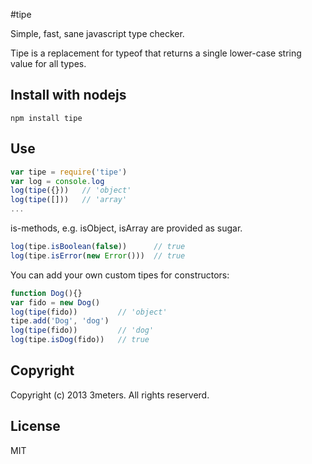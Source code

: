 #tipe

  Simple, fast, sane javascript type checker.

  Tipe is a replacement for typeof that returns a single lower-case string value for all types.

## Install with nodejs

    npm install tipe

## Use

```js
var tipe = require('tipe')
var log = console.log
log(tipe({}))   // 'object'
log(tipe([]))   // 'array'
...
```

  is-methods, e.g. isObject, isArray are provided as sugar.

```js
log(tipe.isBoolean(false))      // true
log(tipe.isError(new Error()))  // true
```

  You can add your own custom tipes for constructors:

```js
function Dog(){}
var fido = new Dog()
log(tipe(fido))         // 'object'
tipe.add('Dog', 'dog')
log(tipe(fido))         // 'dog'
log(tipe.isDog(fido))   // true
```

## Copyright
  Copyright (c) 2013 3meters.  All rights reserverd.

## License
  MIT
